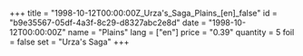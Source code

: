 +++
title = "1998-10-12T00:00:00Z_Urza's_Saga_Plains_[en]_false"
id = "b9e35567-05df-4a3f-8c29-d8327abc2e8d"
date = "1998-10-12T00:00:00Z"
name = "Plains"
lang = ["en"]
price = "0.39"
quantity = 5
foil = false
set = "Urza's Saga"
+++
